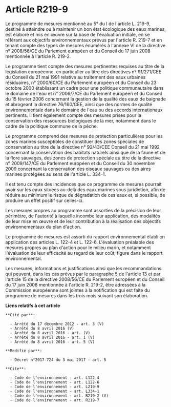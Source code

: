 # Article R219-9

Le programme de mesures mentionné au 5° du I de l'article L. 219-9, destiné à atteindre ou à maintenir un bon état écologique
des eaux marines, est élaboré et mis en œuvre sur la base de l'évaluation initiale, en se référant aux objectifs
environnementaux prévus par l'article R. 219-7 et en tenant compte des types de mesures énumérés à l'annexe VI de la
directive n° 2008/56/CE du Parlement européen et du Conseil du 17 juin 2008 mentionnée à l'article R. 219-2.

Le programme tient compte des mesures pertinentes requises au titre de la législation européenne, en particulier au titre des
directives n° 91/271/CEE du Conseil du 21 mai 1991 relative au traitement des eaux urbaines résiduaires, n° 2000/60/CE du
Parlement européen et du Conseil du 23 octobre 2000 établissant un cadre pour une politique communautaire dans le domaine de
l'eau et n° 2006/7/CE du Parlement européen et du Conseil du 15 février 2006 concernant la gestion de la qualité des eaux de
baignade et abrogeant la directive 76/160/CEE, ainsi que des normes de qualité environnementale dans le domaine de l'eau ou
des accords internationaux pertinents. Il tient également compte des mesures prises pour la conservation des ressources
biologiques de la mer, notamment dans le cadre de la politique commune de la pêche.

Le programme comprend des mesures de protection particulières pour les zones marines susceptibles de constituer des zones
spéciales de conservation au titre de la directive n° 92/43/CEE Conseil du 21 mai 1992 concernant la conservation des
habitats naturels ainsi que de la faune et de la flore sauvages, des zones de protection spéciale au titre de la directive n°
2009/147/CE du Parlement européen et du Conseil du 30 novembre 2009 concernant la conservation des oiseaux sauvages ou des
aires marines protégées au sens de l'article L. 334-1.

Il est tenu compte des incidences que ce programme de mesures pourrait avoir sur les eaux situées au-delà des eaux marines
sous juridiction, afin de réduire au minimum le risque de dégradation de ces eaux et, si possible, de produire un effet
positif sur celles-ci.

Les mesures propres au programme sont assorties de la précision de leur périmètre, de l'autorité à laquelle incombe leur
application, des modalités de leur mise en œuvre et de leur contribution à la réalisation des objectifs environnementaux du
plan d'action.

Le programme de mesures est assorti du rapport environnemental établi en application des articles L. 122-4 et L. 122-6.
L'évaluation préalable des mesures propres au plan d'action pour le milieu marin, et notamment l'évaluation de leur
efficacité au regard de leur coût, figure dans le rapport environnemental.

Les mesures, informations et justifications ainsi que les recommandations qui peuvent, dans les cas prévus par le paragraphe
5 de l'article 13 et par l'article 15 de la directive 2008/56/CE du Parlement européen et du Conseil du 17 juin 2008
mentionnée à l'article R. 219-2, être adressées à la Commission européenne sont jointes à la notification qui est faite du
programme de mesures dans les trois mois suivant son élaboration.

**Liens relatifs à cet article**

	**Cité par**:

	  - Arrêté du 17 décembre 2012 - art. 3 (V)
	  - Arrêté du 8 avril 2016 (V)
	  - Arrêté du 8 avril 2016 - art. (V)
	  - Arrêté du 8 avril 2016 - art. 1 (V)
	  - Arrêté du 8 avril 2016 - art. 5 (V)

	**Modifié par**:

	  - Décret n°2017-724 du 3 mai 2017 - art. 5

	**Cite**:

	  - Code de l'environnement - art. L122-4
	  - Code de l'environnement - art. L122-6
	  - Code de l'environnement - art. L219-9
	  - Code de l'environnement - art. L334-1
	  - Code de l'environnement - art. R219-2 (V)
	  - Code de l'environnement - art. R219-7
